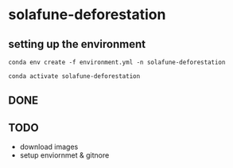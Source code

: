 # solafune-deforestation

## setting up the environment

```conda env create -f environment.yml -n solafune-deforestation```

```conda activate solafune-deforestation```

## DONE

## TODO

- download images
- setup enviornmet & gitnore
